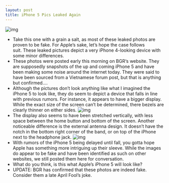 ```yaml
---
layout: post
title: iPhone 5 Pics Leaked Again
---
```

![img](http://media.idownloadblog.com/wp-content/uploads/2011/04/leak-iPhone-5-e1302196160762.jpg)
* Take this one with a grain a salt, as most of these leaked photos are proven to be fake. For Apple’s sake, let’s hope the case follows suit. These leaked pictures depict a very iPhone 4-looking device with some minor differences.
* These photos were posted early this morning on BGR‘s website. They are supposedly snapshots of the up and coming iPhone 5 and have been making some noise around the internet today. They were said to have been sourced from a Vietnamese forum post, but that is anything but confirmed….
* Although the pictures don’t look anything like what I imagined the iPhone 5 to look like, they do seem to depict a device that falls in line with previous rumors. For instance, it appears to have a bigger display. While the exact size of the screen can’t be determined, there bezels are clearly thinner on either sides.
![img](http://media.idownloadblog.com/wp-content/uploads/2011/04/leak-iphone-5-bottom-e1302196225393.jpg)
* The display also seems to have been stretched vertically, with less space between the home button and bottom of the screen. Another noticeable difference is the external antenna design. It doesn’t have the notch in the bottom right corner of the band, or on top of the iPhone next to the headphone jack.
![img](http://media.idownloadblog.com/wp-content/uploads/2011/04/leak-iphone-5-side-e1302196874896.jpg)
* With rumors of the iPhone 5 being delayed until fall, you gotta hope Apple has something more intriguing up their sleeve. While the images do appear to be fake and have been identified as such on other websites, we still posted them here for conversation.
* What do you think, is this what Apple’s iPhone 5 will look like?
* UPDATE: BGR has confirmed that these photos are indeed fake. Consider them a late April Fool’s joke.

